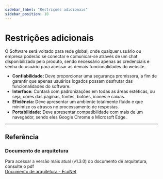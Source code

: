 ```yaml
---
sidebar_label: "Restrições adicionais"
sidebar_position: 10
---
```

# Restrições adicionais  

O Software será voltado para rede global, onde qualquer usuário ou empresa poderão se conectar e comunicar-se através de um chat disponibilizado pelo produto, sendo necessário apenas as credenciais e senha do usuário para acessar as demais funcionalidades do website. 
- **Confiabilidade:** Deve proporcionar uma segurança promissora, a fim de garantir que apenas usuários logados possam desfrutar das funcionalidades do software. 
- **Interface:** Contará com padronizações em todas as áreas estéticas, ou seja, cores das páginas, fontes, botões, ícones e caixas.
- **Eficiência:** Deve apresentar um ambiente totalmente fluido e que minimize os atrasos no processamento de respostas.
- **Portabilidade:** Deve apresentar compatibilidade com mais de um navegador, sendo eles Google Chrome e Microsoft Edge.

---

## Referência
### Documento de arquitetura
Para acessar a versão mais atual (v1.3.0) do documento de arquitetura, consulte o pdf  
[Documento de arquitetura - EcoNet](../../static/files/documento-de-arquitetura-algiz-2025.1.pdf)
